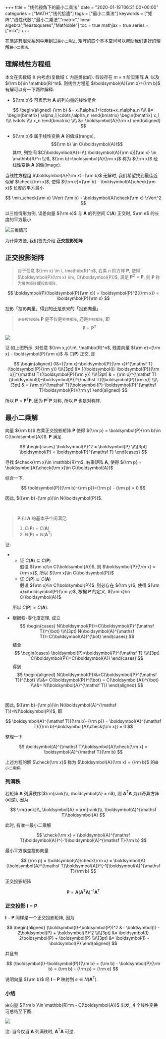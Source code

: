 +++
title = "线代视角下的最小二乘法"
date = "2020-01-19T06:21:00+00:00"
categories = ["MATH","线代拾遗"]
tags = ["最小二乘法"]
keywords = ["矩阵","线性代数","最小二乘法","matrix","linear algebra","leastsquares","MatNoble"]
toc = true
mathjax = true
series = ["mla"]
+++

在[简述有限元系列](https://matnoble.me/categories/%E7%AE%80%E8%BF%B0%E6%9C%89%E9%99%90%E5%85%83/)中用到过`最小二乘法`, 矩阵的四个基本空间可以帮助我们更好的理解`最小二乘法`.

## 理解线性方程组

本文在实数域 $\mathbb{R}$ 内考虑(复数域 $\mathbb{C}$ 内是类似的). 假设存在 $m\times n$ 阶实矩阵 $\boldsymbol{A}$, 以及 ${\rm b}\in \mathbb{R}^m$. 则线性方程组 $\boldsymbol{A}{\rm x}={\rm b}$ 有解可以有一下两种解释:

- ${\rm b}$ 可表示为 $\boldsymbol{A}$ 的列向量的线性组合

$$
\begin{aligned}
{\rm b} &= x_1\alpha_1+\cdots+x_n\alpha_n \\\\ &=
\begin{bmatrix}
\alpha_1,\cdots,\alpha_n
\end{bmatrix}
\begin{bmatrix}
x_1 \\\\ \vdots \\\\ x_n
\end{bmatrix} \\\\ &= \boldsymbol{A}{\rm x}
\end{aligned}
$$

- ${\rm b}$ 属于线性变换 $\boldsymbol{A}$ 的值域(range),
   $${\rm b} \in C(\boldsymbol{A})$$
   其中, 列空间 $C(\boldsymbol{A})=\\{ \boldsymbol{A}{\rm x}|{\rm x} \in \mathbb{R}^n \\}$, ${\rm b}=\boldsymbol{A}{\rm x}$ 称为 ${\rm x}$ 经线性变换 $\boldsymbol{A}$ 的像(image).

当线性方程组 $\boldsymbol{A}{\rm x}={\rm b}$ 无解时, 我们希望找到最佳近似解 $\check{\rm x}$, 使得 ${\rm e}={\rm b} - \boldsymbol{A}\check{\rm x}$ 长度的平方最小

$$
\min_\check{\rm x} \lVert {\rm b} - \boldsymbol{A}\check{\rm x} \rVert^2
$$

以三维情形为例, 误差向量 ${\rm e}$ 与 $\boldsymbol{A}$ 的列空间 $C(\boldsymbol{A})$ 正交时, $\rm e$ 的长度的平方最小

![三维情形](https://imgkr.cn-bj.ufileos.com/390fed52-66a6-4c8f-80b1-366e381e2724.png)


为计算方便, 我们首先介绍 **正交投影矩阵**

## 正交投影矩阵

> 对于任意 ${\rm x} \in \, \mathbb{R}^n$, 右乘 $n$ 阶方阵 $\boldsymbol{P}$, 使得 $\boldsymbol{P}{\rm x} \in\, C(\boldsymbol{P})$, 满足 $\boldsymbol{P}^2=\boldsymbol{P}$, 则 $\boldsymbol{P}$ 称为`幂等矩阵`或`投影矩阵`.

$$
\boldsymbol{P}(\boldsymbol{P}{\rm x}) = \boldsymbol{P}^2({\rm x}) = \boldsymbol{P}{\rm x}
$$

投影「投影向量」得到的还是原来的「投影向量」.

> `正交投影矩阵` $\boldsymbol{P}$ 是不仅是`幂等矩阵`, 还是`对称矩阵`, 即
> $$ \boldsymbol{P} = \boldsymbol{P}^{\mathsf T} $$

![](https://imgkr.cn-bj.ufileos.com/b0b4f944-6b71-4b38-b89b-3bff3bfb6bc5.png)


证:如上图所示, 对任意 ${\rm x,y}\in\, \mathbb{R}^n$, 残差向量 ${\rm e}={\rm x} - \boldsymbol{P}{\rm x}$ 与 $C(\boldsymbol{P})$ 正交, 即

$$
\begin{aligned}
0&=({\rm x}-\boldsymbol{P}{\rm x})^{\mathsf T}(\boldsymbol{P}{\rm y}) \\\\[3pt]
&= [(\boldsymbol{I}-\boldsymbol{P}){\rm x}]^{\mathsf T}(\boldsymbol{P}{\rm y}) \\\\[3pt]
& = {\rm x}^{\mathsf T}(\boldsymbol{I}-\boldsymbol{P})^{\mathsf T}(\boldsymbol{P}{\rm y}) \\\\[3pt]
& = {\rm x}^{\mathsf T}(\boldsymbol{P}-\boldsymbol{P}^{\mathsf T}\boldsymbol{P}){\rm y}
\end{aligned}
$$

所以 $\boldsymbol{P}=\boldsymbol{P}^{\mathsf T}\boldsymbol{P}$, 因为 $\boldsymbol{P}^{\mathsf T}\boldsymbol{P}$ 对称, 所以 $\boldsymbol{P}$ 也是对称阵.

## 最小二乘解

向量 ${\rm b}$ 右乘正交投影矩阵 $\boldsymbol{P}$ 使得 ${\rm p}  = \boldsymbol{P}{\rm b}\in C(\boldsymbol{A})$. $\boldsymbol{P}$ 满足

$$
\begin{cases}
\boldsymbol{P}^2 = \boldsymbol{P} \\\\[3pt]
\boldsymbol{P} = \boldsymbol{P}^{\mathsf T}
\end{cases}
$$

寻找 $\check{\rm x}\in \mathbb{R}^n$, 右乘矩阵 $\boldsymbol{A}$, 使得 ${\rm p} = \boldsymbol{A}\check{\rm x}\in C(\boldsymbol{A})$

综合一下,

$$
\boldsymbol{P}({\rm b}-{\rm p})={\rm p} - {\rm p} = 0
$$

因此, $({\rm b}-{\rm p})\in N(\boldsymbol{P})$.

<br />

> $\boldsymbol{P}$ 和 $\boldsymbol{A}$ 的基本子空间满足:
>
> 1. $C(\boldsymbol{P})=C(\boldsymbol{A})$
> 2. $N(\boldsymbol{P})=N(\boldsymbol{A}^{\mathsf T})$

证:

- 
   - 证 $C(\boldsymbol{A})\subseteq C(\boldsymbol{P})$  
      假设 ${\rm x}\in C(\boldsymbol{A})$, 则 $\boldsymbol{P}{\rm x} = {\rm x}$, 所以 ${\rm x}\in C(\boldsymbol{P})$
   - 证 $C(\boldsymbol{P})\subseteq C(\boldsymbol{A})$  
      假设 ${\rm x}\in C(\boldsymbol{P})$, 则必存在 ${\rm y}$, 使得 ${\rm x}=\boldsymbol{P}{\rm y}$, 根据 $\boldsymbol{P}$ 的定义, ${\rm x}\in C(\boldsymbol{A})$  
	  
    所以 $C(\boldsymbol{P})=C(\boldsymbol{A})$.

- 根据秩-零化度定理, 成立
   $$
   \begin{cases}
   N(\boldsymbol{P})=C(\boldsymbol{P}^{\mathsf T})^{\bot} \\\\[3pt] N(\boldsymbol{A}^{\mathsf T})=C(\boldsymbol{A})^{\bot}
   \end{cases}
   $$
   结合
   $$
   \begin{cases}
   \boldsymbol{P}=\boldsymbol{P}^{\mathsf T} \\\\[3pt] C(\boldsymbol{P})=C(\boldsymbol{A})
   \end{cases}
   $$
   得到
   $$
   \begin{aligned}
   N(\boldsymbol{P})&=C(\boldsymbol{P}^{\mathsf T})^{\bot} \\\\&= C(\boldsymbol{P})^{\bot} = C(\boldsymbol{A})^{\bot} \\\\&= N(\boldsymbol{A}^{\mathsf T})
   \end{aligned}
   $$

<br />

因此, $({\rm b}-{\rm p})\in N(\boldsymbol{A}^{\mathsf T})=N(\boldsymbol{P})$, 即

$$
\boldsymbol{A}^{\mathsf T}({\rm b}-{\rm p}) = \boldsymbol{A}^{\mathsf T}({\rm b}-\boldsymbol{A}\check{\rm x}) = 0
$$

整理一下

$$
\boldsymbol{A}^{\mathsf T}\boldsymbol{A}\check{\rm x} = \boldsymbol{A}^{\mathsf T}{\rm b}
$$

上述方程的解 $\check{\rm x}$ 称为 $\boldsymbol{A}{\rm x} = {\rm b}$ 的`最小二乘解`.

### 列满秩

若矩阵 $\boldsymbol{A}$ 列满秩序($\rm{rank}\\, \boldsymbol{A} = n$), 则 $\boldsymbol{A}^{\mathsf T}\boldsymbol{A}$ 为非奇异方阵(可逆), 因为

$$
\rm{rank}\\, \boldsymbol{A} = \rm{rank}\\, \boldsymbol{A}^{\mathsf T}\boldsymbol{A}
$$

此时, 有唯一最小二乘解

$$
\check{\rm x} = (\boldsymbol{A}^{\mathsf T}\boldsymbol{A})^{-1}\boldsymbol{A}^{\mathsf T}{\rm b}
$$

最小平方误差投影向量

$$
{\rm p} = \boldsymbol{A}\check{\rm x} = \boldsymbol{A}(\boldsymbol{A}^{\mathsf T}\boldsymbol{A})^{-1}\boldsymbol{A}^{\mathsf T}{\rm b}
$$

正交投影矩阵

$$
\boldsymbol{P} = \boldsymbol{A}(\boldsymbol{A}^{\mathsf T}\boldsymbol{A})^{-1}\boldsymbol{A}^{\mathsf T}
$$

### 正交投影 $\boldsymbol{I}-\boldsymbol{P}$

$\boldsymbol{I}-\boldsymbol{P}$ 同样是一个正交投影矩阵, 因为

$$
\begin{aligned}
(\boldsymbol{I}-\boldsymbol{P})^2 &= \boldsymbol{I} - 2\boldsymbol{P} + \boldsymbol{P}^2 \\\\[3pt] &= \boldsymbol{I} -2\boldsymbol{P} + \boldsymbol{P}  \\\\[3pt] &= \boldsymbol{I} - \boldsymbol{P}
\end{aligned}
$$

并且有

$$
(\boldsymbol{I}-\boldsymbol{P}){\rm b} = {\rm b}  - \boldsymbol{P}{\rm b} = {\rm b} - {\rm p} = {\rm e}
$$

说明向量 ${\rm b}$ 经 $\boldsymbol{I}-\boldsymbol{P}$ 映射到 $e \in N(\boldsymbol{A}^{\mathsf T})$.

### 小结

由向量 ${\rm b }\in \mathbb{R}^m - C(\boldsymbol{A})$ 出发, ４个线性变换可总结至下图.

![](https://imgkr.cn-bj.ufileos.com/c90892a5-d7e5-4d69-9a87-e4d5dabfcd71.png)

注: 当今仅当 $\boldsymbol{A}$ 列满秩时, $\boldsymbol{A}^{\mathsf T}\boldsymbol{A}$ 可逆.

<br />
